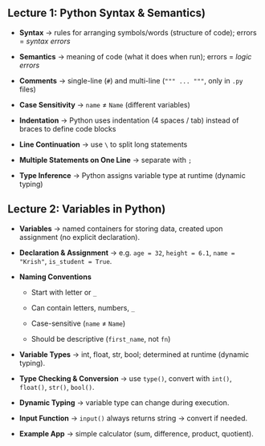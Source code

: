 ## Lecture 1: Python Syntax & Semantics)

- **Syntax** → rules for arranging symbols/words (structure of code); errors = _syntax errors_
    
- **Semantics** → meaning of code (what it does when run); errors = _logic errors_
    
- **Comments** → single-line (`#`) and multi-line (`""" ... """`, only in `.py` files)
    
- **Case Sensitivity** → `name` ≠ `Name` (different variables)
    
- **Indentation** → Python uses indentation (4 spaces / tab) instead of braces to define code blocks
    
- **Line Continuation** → use `\` to split long statements
    
- **Multiple Statements on One Line** → separate with `;`
    
- **Type Inference** → Python assigns variable type at runtime (dynamic typing)

## Lecture 2: Variables in Python)

- **Variables** → named containers for storing data, created upon assignment (no explicit declaration).
    
- **Declaration & Assignment** → e.g. `age = 32`, `height = 6.1`, `name = "Krish"`, `is_student = True`.
    
- **Naming Conventions**
    
    - Start with letter or `_`
        
    - Can contain letters, numbers, `_`
        
    - Case-sensitive (`name` ≠ `Name`)
        
    - Should be descriptive (`first_name`, not `fn`)
        
- **Variable Types** → int, float, str, bool; determined at runtime (dynamic typing).
    
- **Type Checking & Conversion** → use `type()`, convert with `int()`, `float()`, `str()`, `bool()`.
    
- **Dynamic Typing** → variable type can change during execution.
    
- **Input Function** → `input()` always returns string → convert if needed.
    
- **Example App** → simple calculator (sum, difference, product, quotient).